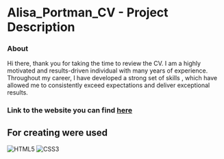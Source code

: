 # Alisa_Portman_CV - Project Description <br>

### About <br/>

Hi there, thank you for taking the time to review the CV. I am a highly motivated and results-driven individual with many years of experience. Throughout my career, I have developed a strong set of skills , which have allowed me to consistently exceed expectations and deliver exceptional results.<br/>

### Link to the website you can find [here](https://github.com/PAZIUK/PAZIUK/blob/main/README.md#my-projects)<br/>

## For creating were used <br/>

![HTML5](https://img.shields.io/badge/-HTML5-ffffff?style=for-the-badge&logo=html5)
![CSS3](https://img.shields.io/badge/-CSS3-264de4?style=for-the-badge&logo=css3)

